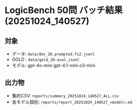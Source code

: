 # LogicBench 50問 バッチ結果 (20251024_140527)

## 対象
- データ: `data/dev_20.prompted.fs2.jsonl`
- GOLD : `data/gold_20.eval.jsonl`
- モデル: gpt-4o-mini gpt-4.1-mini o3-mini

## 出力物
- 集約CSV: `reports/summary_20251024_140527_ALL.csv`
- 各モデル個別: `reports/report_20251024_140527_<model>.md`
